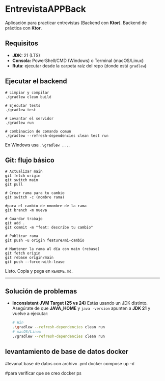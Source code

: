# EntrevistaAPPBack

Aplicación para practicar entrevistas (Backend con **Ktor**).
Backend de práctica con **Ktor**.

## Requisitos

* **JDK:** 21 (LTS)
* **Consola:** PowerShell/CMD (Windows) o Terminal (macOS/Linux)
* **Ruta:** ejecutar desde la carpeta raíz del repo (donde está `gradlew`)

## Ejecutar el backend

```
# Limpiar y compilar
./gradlew clean build

# Ejecutar tests
./gradlew test

# Levantar el servidor
./gradlew run

# combinacion de comando comun 
./gradlew --refresh-dependencies clean test run
```

En Windows usa `.\gradlew ...`.

## Git: flujo básico

```
# Actualizar main
git fetch origin
git switch main
git pull

# Crear rama para tu cambio
git switch -c (nombre rama)

#para el cambio de nmombre de la rama 
git branch -m nueva

# Guardar trabajo
git add .
git commit -m "feat: describe tu cambio"

# Publicar rama
git push -u origin feature/mi-cambio

# Mantener la rama al día con main (rebase)
git fetch origin
git rebase origin/main
git push --force-with-lease
```

Listo. Copia y pega en `README.md`.

---

## Solución de problemas

* **Inconsistent JVM Target (25 vs 24)**
  Estás usando un JDK distinto. Asegúrate de que **JAVA_HOME** y `java -version` apunten a **JDK 21** y vuelve a ejecutar:

  ```bash
  # Win
  .\gradlew --refresh-dependencies clean run
  # macOS/Linux
  ./gradlew --refresh-dependencies clean run
  ```

## levantamiento de base de datos docker

#levanat base de datos con archivo .yml
docker compose up -d

#para verificar que se creo
docker ps
